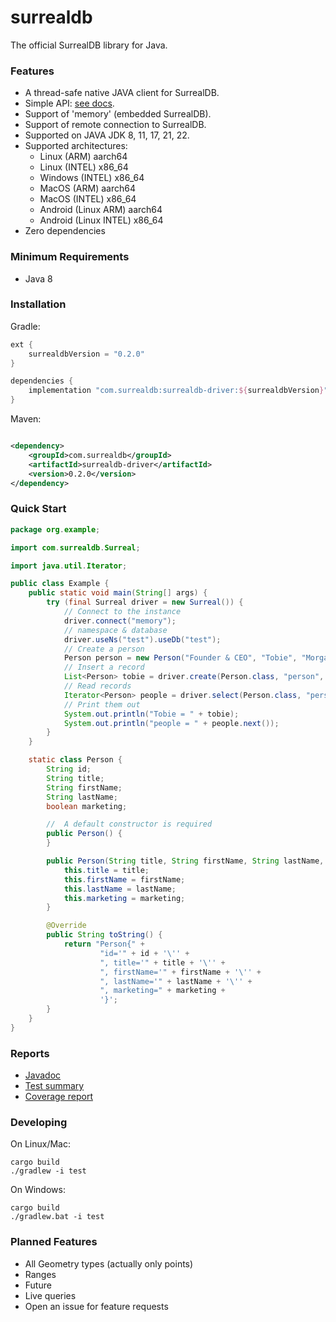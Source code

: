 # surrealdb

The official SurrealDB library for Java.

### Features

- A thread-safe native JAVA client for SurrealDB.
- Simple API: [see docs](https://surrealdb.com/docs/integration/libraries/java).
- Support of 'memory' (embedded SurrealDB).
- Support of remote connection to SurrealDB.
- Supported on JAVA JDK 8, 11, 17, 21, 22.
- Supported architectures:
    - Linux (ARM) aarch64
    - Linux (INTEL) x86_64
    - Windows (INTEL) x86_64
    - MacOS (ARM) aarch64
    - MacOS (INTEL) x86_64
    - Android (Linux ARM) aarch64
    - Android (Linux INTEL) x86_64
- Zero dependencies

### Minimum Requirements

- Java 8

### Installation

Gradle:

```groovy
ext {
    surrealdbVersion = "0.2.0"
}

dependencies {
    implementation "com.surrealdb:surrealdb-driver:${surrealdbVersion}"
}
```

Maven:

```xml

<dependency>
    <groupId>com.surrealdb</groupId>
    <artifactId>surrealdb-driver</artifactId>
    <version>0.2.0</version>
</dependency>
```

### Quick Start

```java
package org.example;

import com.surrealdb.Surreal;

import java.util.Iterator;

public class Example {
    public static void main(String[] args) {
        try (final Surreal driver = new Surreal()) {
            // Connect to the instance
            driver.connect("memory");
            // namespace & database
            driver.useNs("test").useDb("test");
            // Create a person
            Person person = new Person("Founder & CEO", "Tobie", "Morgan Hitchcock", true);
            // Insert a record
            List<Person> tobie = driver.create(Person.class, "person", person);
            // Read records
            Iterator<Person> people = driver.select(Person.class, "person");
            // Print them out
            System.out.println("Tobie = " + tobie);
            System.out.println("people = " + people.next());
        }
    }

    static class Person {
        String id;
        String title;
        String firstName;
        String lastName;
        boolean marketing;

        //  A default constructor is required
        public Person() {
        }

        public Person(String title, String firstName, String lastName, boolean marketing) {
            this.title = title;
            this.firstName = firstName;
            this.lastName = lastName;
            this.marketing = marketing;
        }

        @Override
        public String toString() {
            return "Person{" +
                    "id='" + id + '\'' +
                    ", title='" + title + '\'' +
                    ", firstName='" + firstName + '\'' +
                    ", lastName='" + lastName + '\'' +
                    ", marketing=" + marketing +
                    '}';
        }
    }
}
```

### Reports

- [Javadoc](https://surrealdb.github.io/surrealdb.java/javadoc/)
- [Test summary](https://surrealdb.github.io/surrealdb.java/tests/test/)
- [Coverage report](https://surrealdb.github.io/surrealdb.java/jacoco/test/html/index.html)

### Developing

On Linux/Mac:

```shell
cargo build
./gradlew -i test
```

On Windows:

```shell
cargo build
./gradlew.bat -i test
```

### Planned Features

- All Geometry types (actually only points)
- Ranges
- Future
- Live queries
- Open an issue for feature requests
